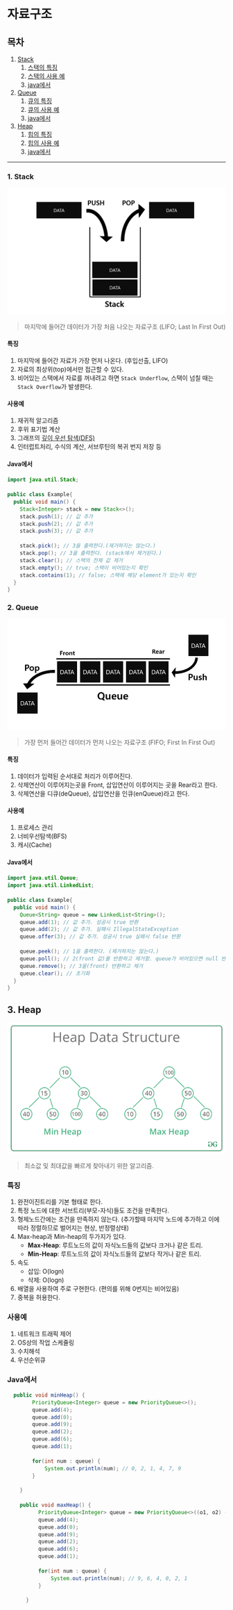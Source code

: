 # 자료구조
## 목차
1. [Stack](https://github.com/HK-An/today_i_learned/blob/main/01_COMPUTER_SCIENCE/01_data_structure.md#1-stack)
    1. [스택의 특징](https://github.com/HK-An/today_i_learned/blob/main/01_COMPUTER_SCIENCE/01_data_structure.md#%ED%8A%B9%EC%A7%95)
    2. [스택의 사용 예](https://github.com/HK-An/today_i_learned/blob/main/01_COMPUTER_SCIENCE/01_data_structure.md#%EC%82%AC%EC%9A%A9%EC%98%88)
    3. [java에서](https://github.com/HK-An/today_i_learned/blob/main/01_COMPUTER_SCIENCE/01_data_structure.md#java%EC%97%90%EC%84%9C)
2. [Queue](https://github.com/HK-An/today_i_learned/blob/main/01_COMPUTER_SCIENCE/01_data_structure.md#2-queue)
    1. [큐의 특징](https://github.com/HK-An/today_i_learned/blob/main/01_COMPUTER_SCIENCE/01_data_structure.md#%ED%8A%B9%EC%A7%95-1)
    2. [큐의 사용 예](https://github.com/HK-An/today_i_learned/blob/main/01_COMPUTER_SCIENCE/01_data_structure.md#%EC%82%AC%EC%9A%A9%EC%98%88-1)
    3. [java에서](https://github.com/HK-An/today_i_learned/blob/main/01_COMPUTER_SCIENCE/01_data_structure.md#java%EC%97%90%EC%84%9C-1)
3. [Heap](https://github.com/HK-An/today_i_learned/blob/main/01_COMPUTER_SCIENCE/01_data_structure.md#3-heap)
    1. [힙의 특징](https://github.com/HK-An/today_i_learned/blob/main/01_COMPUTER_SCIENCE/01_data_structure.md#특징-2)
    2. [힙의 사용 예](https://github.com/HK-An/today_i_learned/blob/main/01_COMPUTER_SCIENCE/01_data_structure.md#%EC%82%AC%EC%9A%A9%EC%98%88-2)
    3. [java에서](https://github.com/HK-An/today_i_learned/blob/main/01_COMPUTER_SCIENCE/01_data_structure.md#java%EC%97%90%EC%84%9C-2)

<hr />

### 1. Stack
<img src="https://github.com/HK-An/today_i_learned/blob/main/00_IMGS/01_COMPUTER_SCIENCE/stack.png">

> 마지막에 들어간 데이터가 가장 처음 나오는 자료구조 (LIFO; Last In First Out)
#### 특징
1. 마지막에 들어간 자료가 가장 먼저 나온다. (후입선출, LIFO)
2. 자료의 최상위(top)에서만 접근할 수 있다.
3. 비어있는 스택에서 자료를 꺼내려고 하면 `Stack Underflow`, 스택이 넘칠 때는 `Stack Overflow`가 발생한다.

#### 사용예
1. 재귀적 알고리즘
2. 후위 표기법 계산
3. 그래프의 [깊이 우선 탐색(DFS)](https://github.com/HK-An/today_i_learned/blob/main/04_ALGORITHM/DFS/definition.md)
4. 인터럽트처리, 수식의 계산, 서브루틴의 복귀 번지 저장 등

#### Java에서
```java
import java.util.Stack;

public class Example{
  public void main() {
    Stack<Integer> stack = new Stack<>();
    stack.push(1); // 값 추가
    stack.push(2); // 값 추가
    stack.push(3); // 값 추가

    stack.pick(); // 3을 출력한다.(제거하지는 않는다.)
    stack.pop(); // 3을 출력한다. (stack에서 제거된다.)
    stack.clear(); // 스택의 전체 값 제거
    stack.empty(); // true; 스택이 비어있는지 확인
    stack.contains(1); // false; 스택에 해당 element가 있는지 확인
  }
}
```

### 2. Queue
<img src="https://github.com/HK-An/today_i_learned/blob/main/00_IMGS/01_COMPUTER_SCIENCE/queue.png">

> 가장 먼저 들어간 데이터가 먼저 나오는 자료구조 (FIFO; First In First Out)
#### 특징
1. 데이터가 입력된 순서대로 처리가 이루어진다.  
2. 삭제연산이 이루어지는곳을 Front, 삽입연산이 이루어지는 곳을 Rear라고 한다.
3. 삭제연산을 디큐(deQueue), 삽입연산을 인큐(enQueue)라고 한다.

#### 사용예
1. 프로세스 관리
2. 너비우선탐색(BFS)
3. 캐시(Cache)

#### Java에서
```java
import java.util.Queue;
import java.util.LinkedList;

public class Example{
  public void main() {
    Queue<String> queue = new LinkedList<String>();
    queue.add(1); // 값 추가. 성공시 true 반환
    queue.add(2); // 값 추가. 실패시 IllegalStateException
    queue.offer(3); // 값 추가. 성공시 true 실패시 false 반환

    queue.peek(); // 1을 출력한다. (제거하지는 않는다.)
    queue.poll(); // 2(front 값)를 반환하고 제거함. queue가 비어있으면 null 반환
    queue.remove(); // 3을(front) 반환하고 제거
    queue.clear(); // 초기화
  }
}
```

## 3. Heap
<img src="https://github.com/HK-An/today_i_learned/blob/main/00_IMGS/01_COMPUTER_SCIENCE/heap.png">

> 최소값 및 최대값을 빠르게 찾아내기 위한 알고리즘.

### 특징
1. 완전이진트리를 기본 형태로 한다.
2. 특정 노드에 대한 서브트리(부모-자식)들도 조건을 만족한다.
3. 형제노드간에는 조건을 만족하지 않는다. (추가할때 마지막 노드에 추가하고 이에 따라 정렬하므로 벌어지는 현상, 반정렬상태)
4. Max-heap과 Min-heap의 두가지가 있다.
    - **Max-Heap**: 루트노드의 값이 자식노드들의 값보다 크거나 같은 트리.
    - **Min-Heap**: 루트노드의 값이 자식노드들의 값보다 작거나 같은 트리.
5. 속도
    - 삽입: O(logn)
    - 삭제: O(logn)
6. 배열을 사용하여 주로 구현한다. (편의를 위해 0번지는 비어있음)
7. 중복을 허용한다.

### 사용예
1. 네트워크 트래픽 제어
2. OS상의 작업 스케쥴링
3. 수치해석
4. 우선순위큐

### Java에서
```java
  public void minHeap() {
        PriorityQueue<Integer> queue = new PriorityQueue<>();
        queue.add(4);
        queue.add(0);
        queue.add(9);
        queue.add(2);
        queue.add(6);
        queue.add(1);

        for(int num : queue) {
            System.out.println(num); // 0, 2, 1, 4, 7, 9
        }

    }

    public void maxHeap() {
          PriorityQueue<Integer> queue = new PriorityQueue<>((o1, o2) -> Integer.compare(o2, o1));
          queue.add(4);
          queue.add(0);
          queue.add(9);
          queue.add(2);
          queue.add(6);
          queue.add(1);

          for(int num : queue) {
              System.out.println(num); // 9, 6, 4, 0, 2, 1
          }

      }
```

